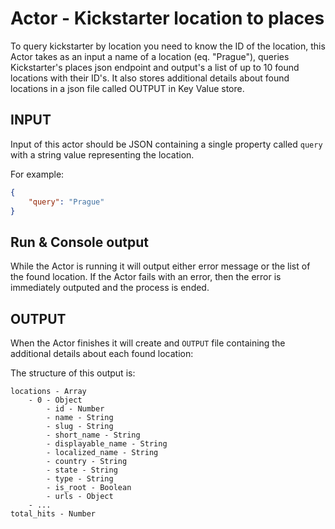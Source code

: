 # Actor - Kickstarter location to places

To query kickstarter by location you need to know the ID of the location, this Actor takes
as an input a name of a location (eq. "Prague"), queries Kickstarter's places json endpoint and
output's a list of up to 10 found locations with their ID's. It also stores additional details about found locations
in a json file called OUTPUT in Key Value store.

## INPUT

Input of this actor should be JSON containing a single property called `query` with a string value
representing the location.

For example:
```json
{
    "query": "Prague"
}
```

## Run & Console output
While the Actor is running it will output either error message or the list of the found location.
If the Actor fails with an error, then the error is immediately outputed and the process is ended.

## OUTPUT

When the Actor finishes it will create and `OUTPUT` file containing the additional details about each found location:

The structure of this output is:
```
locations - Array
    - 0 - Object
        - id - Number
        - name - String
        - slug - String
        - short_name - String
        - displayable_name - String
        - localized_name - String
        - country - String
        - state - String
        - type - String
        - is_root - Boolean
        - urls - Object
    - ...
total_hits - Number
```
